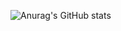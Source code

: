 ![Anurag's GitHub stats](https://github-readme-stats.vercel.app/api?username=hannan1717&show_icons=true&theme=tokyonight)
